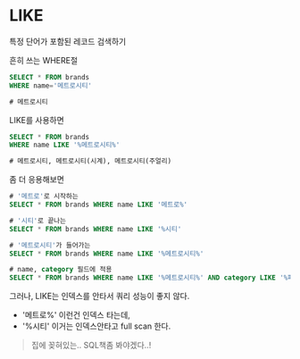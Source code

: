 # LIKE

특정 단어가 포함된 레코드 검색하기 

흔히 쓰는 WHERE절

```sql
SELECT * FROM brands
WHERE name='메트로시티'

# 메트로시티
```

LIKE를 사용하면

```sql
SELECT * FROM brands 
WHERE name LIKE '%메트로시티%'

# 메트로시티, 메트로시티(시계), 메트로시티(주얼리)
```

좀 더 응용해보면

```sql
# '메트로'로 시작하는
SELECT * FROM brands WHERE name LIKE '메트로%'

# '시티'로 끝나는
SELECT * FROM brands WHERE name LIKE '%시티'

# '메트로시티'가 들어가는
SELECT * FROM brands WHERE name LIKE '%메트로시티%'

# name, category 필드에 적용
SELECT * FROM brands WHERE name LIKE '%메트로시티%' AND category LIKE '%패션%'
```

그러나, LIKE는 인덱스를 안타서 쿼리 성능이 좋지 않다.

- '메트로%' 이런건 인덱스 타는데,
- '%시티' 이거는 인덱스안타고 full scan 한다.

> 집에 꽂혀있는.. SQL책좀 봐야겠다..!